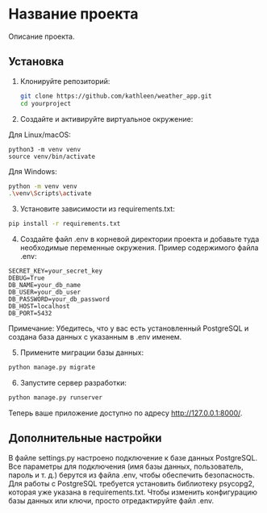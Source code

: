 # Название проекта

Описание проекта.

## Установка

1. Клонируйте репозиторий:

   ```bash
   git clone https://github.com/kathleen/weather_app.git
   cd yourproject

2. Создайте и активируйте виртуальное окружение:

Для Linux/macOS:


    python3 -m venv venv
    source venv/bin/activate

Для Windows:

```bash
python -m venv venv
.\venv\Scripts\activate
```

3. Установите зависимости из requirements.txt:

```bash
pip install -r requirements.txt
```
4. Создайте файл .env в корневой директории проекта и добавьте туда необходимые переменные окружения. Пример содержимого файла .env:

```env
SECRET_KEY=your_secret_key
DEBUG=True
DB_NAME=your_db_name
DB_USER=your_db_user
DB_PASSWORD=your_db_password
DB_HOST=localhost
DB_PORT=5432
```
Примечание: Убедитесь, что у вас есть установленный PostgreSQL и создана база данных с указанным в .env именем.

5. Примените миграции базы данных:

```bash
python manage.py migrate
```

6. Запустите сервер разработки:

```bash
python manage.py runserver
```

Теперь ваше приложение доступно по адресу http://127.0.0.1:8000/.

## Дополнительные настройки
В файле settings.py настроено подключение к базе данных PostgreSQL. Все параметры для подключения (имя базы данных, пользователь, пароль и т. д.) берутся из файла .env, чтобы обеспечить безопасность.
Для работы с PostgreSQL требуется установить библиотеку psycopg2, которая уже указана в requirements.txt.
Чтобы изменить конфигурацию базы данных или ключи, просто отредактируйте файл .env.

